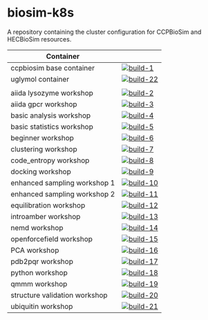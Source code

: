 # biosim-k8s
A repository containing the cluster configuration for CCPBioSim and HECBioSim resources.

| Container |                                            |
| ----------------------------- | ---------------------- |
| ccpbiosim base container      | [![build-1]][link-1]   |
| uglymol container             | [![build-22]][link-22] |
|                               |                        |
| aiida lysozyme workshop       | [![build-2]][link-2]   |
| aiida gpcr workshop           | [![build-3]][link-3]   |
| basic analysis workshop       | [![build-4]][link-4]   |
| basic statistics workshop     | [![build-5]][link-5]   |
| beginner workshop             | [![build-6]][link-6]   |
| clustering workshop           | [![build-7]][link-7]   |
| code_entropy workshop         | [![build-8]][link-8]   |
| docking workshop              | [![build-9]][link-9]   |
| enhanced sampling workshop 1  | [![build-10]][link-10] |
| enhanced sampling workshop 2  | [![build-11]][link-11] |
| equilibration workshop        | [![build-12]][link-12] |
| introamber workshop           | [![build-13]][link-13] |
| nemd workshop                 | [![build-14]][link-14] |
| openforcefield workshop       | [![build-15]][link-15] |
| PCA workshop                  | [![build-16]][link-16] |
| pdb2pqr workshop              | [![build-17]][link-17] |
| python workshop               | [![build-18]][link-18] |
| qmmm workshop                 | [![build-19]][link-19] |
| structure validation workshop | [![build-20]][link-20] |
| ubiquitin workshop            | [![build-21]][link-21] |

[build-1]: https://github.com/jimboid/biosim-jupyterhub-base/actions/workflows/build.yml/badge.svg?branch=main
[link-1]: https://github.com/jimboid/biosim-jupyterhub-base

[build-2]: https://github.com/jimboid/biosim-aiida-lysozyme-workshop/actions/workflows/build.yml/badge.svg?branch=main
[link-2]: https://github.com/jimboid/biosim-aiida-lysozyme-workshop

[build-3]: https://github.com/jimboid/biosim-aiida-gpcr-workshop/actions/workflows/build.yml/badge.svg?branch=main
[link-3]: https://github.com/jimboid/biosim-aiida-gpcr-workshop

[build-4]: https://github.com/jimboid/biosim-basic-analysis-workshop/actions/workflows/build.yml/badge.svg?branch=main
[link-4]: https://github.com/jimboid/biosim-basic-analysis-workshop

[build-5]: https://github.com/jimboid/biosim-basic-statistics-workshop/actions/workflows/build.yml/badge.svg?branch=main
[link-5]: https://github.com/jimboid/biosim-basic-statistics-workshop

[build-6]: https://github.com/jimboid/biosim-beginners-workshop/actions/workflows/build.yml/badge.svg?branch=main
[link-6]: https://github.com/jimboid/biosim-beginners-workshop

[build-7]: https://github.com/jimboid/biosim-clustering-workshop/actions/workflows/build.yml/badge.svg?branch=main
[link-7]: https://github.com/jimboid/biosim-clustering-workshop

[build-8]: https://github.com/jimboid/biosim-codeentropy-workshop/actions/workflows/build.yml/badge.svg?branch=main
[link-8]: https://github.com/jimboid/biosim-codeentropy-workshop

[build-9]: https://github.com/jimboid/biosim-docking-workshop/actions/workflows/build.yml/badge.svg?branch=main
[link-9]: https://github.com/jimboid/biosim-docking-workshop

[build-10]: https://github.com/jimboid/biosim-enhanced-sampling-workshop/actions/workflows/build-container1.yaml/badge.svg?branch=main
[link-10]: https://github.com/jimboid/biosim-enhanced-sampling-workshop

[build-11]: https://github.com/jimboid/biosim-enhanced-sampling-workshop/actions/workflows/build-container2.yaml/badge.svg?branch=main
[link-11]: https://github.com/jimboid/biosim-enhanced-sampling-workshop

[build-12]: https://github.com/jimboid/biosim-equilibration-workshop/actions/workflows/build.yml/badge.svg?branch=main
[link-12]: https://github.com/jimboid/biosim-equilibration-workshop

[build-13]: https://github.com/jimboid/biosim-introamber-workshop/actions/workflows/build.yml/badge.svg?branch=main
[link-13]: https://github.com/jimboid/biosim-introamber-workshop

[build-14]: https://github.com/jimboid/biosim-nemd-workshop/actions/workflows/build.yml/badge.svg?branch=main
[link-14]: https://github.com/jimboid/biosim-nemd-workshop

[build-15]: https://github.com/jimboid/biosim-openff-workshop/actions/workflows/build.yml/badge.svg?branch=main
[link-15]: https://github.com/jimboid/biosim-openff-workshop

[build-16]: https://github.com/jimboid/biosim-pca-workshop/actions/workflows/build.yml/badge.svg?branch=main
[link-16]: https://github.com/jimboid/biosim-pca-workshop

[build-17]: https://github.com/jimboid/biosim-pdb2pqr-workshop/actions/workflows/build.yml/badge.svg?branch=main
[link-17]: https://github.com/jimboid/biosim-pdb2pqr-workshop

[build-18]: https://github.com/jimboid/biosim-python-workshop/actions/workflows/build.yml/badge.svg?branch=main
[link-18]: https://github.com/jimboid/biosim-python-workshop

[build-19]: https://github.com/jimboid/biosim-qmmm-workshop/actions/workflows/build.yml/badge.svg?branch=main
[link-19]: https://github.com/jimboid/biosim-qmmm-workshop

[build-20]: https://github.com/jimboid/biosim-structure-validation-workshop/actions/workflows/build.yml/badge.svg?branch=main
[link-20]: https://github.com/jimboid/biosim-structure-validation-workshop

[build-21]: https://github.com/jimboid/biosim-ubiquitin-analysis-workshop/actions/workflows/build.yml/badge.svg?branch=main
[link-21]: https://github.com/jimboid/biosim-ubiquitin-analysis-workshop

[build-22]: https://github.com/jimboid/biosim-uglymol/actions/workflows/build.yml/badge.svg?branch=main
[link-22]: https://github.com/jimboid/biosim-uglymol
